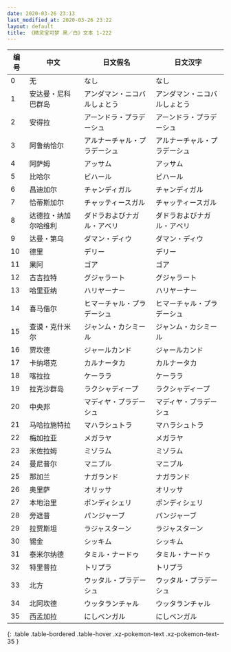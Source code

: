 ```yaml
---
date: 2020-03-26 23:13
last_modified_at: 2020-03-26 23:22
layout: default
title: 《精灵宝可梦 黑／白》文本 1-222
---
```

| 编号 | 中文 | 日文假名 | 日文汉字 |
| ---- | ---- | ---- | --- |
| 0 | 无 | なし | なし |
| 1 | 安达曼・尼科巴群岛 | アンダマン・ニコバルしょとう | アンダマン・ニコバルしょとう |
| 2 | 安得拉 | アーンドラ・プラデーシュ | アーンドラ・プラデーシュ |
| 3 | 阿鲁纳恰尔 | アルナーチャル・プラデーシュ | アルナーチャル・プラデーシュ |
| 4 | 阿萨姆 | アッサム | アッサム |
| 5 | 比哈尔 | ビハール | ビハール |
| 6 | 昌迪加尔 | チャンディガル | チャンディガル |
| 7 | 恰蒂斯加尔 | チャッティースガル | チャッティースガル |
| 8 | 达德拉・纳加尔哈维利 | ダドラおよびナガル・アベリ | ダドラおよびナガル・アベリ |
| 9 | 达曼・第乌 | ダマン・ディウ | ダマン・ディウ |
| 10 | 德里 | デリー | デリー |
| 11 | 果阿 | ゴア | ゴア |
| 12 | 古吉拉特 | グジャラート | グジャラート |
| 13 | 哈里亚纳 | ハリヤーナー | ハリヤーナー |
| 14 | 喜马偕尔 | ヒマーチャル・プラデーシュ | ヒマーチャル・プラデーシュ |
| 15 | 查谟・克什米尔 | ジャンム・カシミール | ジャンム・カシミール |
| 16 | 贾坎德 | ジャールカンド | ジャールカンド |
| 17 | 卡纳塔克 | カルナータカ | カルナータカ |
| 18 | 喀拉拉 | ケーララ | ケーララ |
| 19 | 拉克沙群岛 | ラクシャディープ | ラクシャディープ |
| 20 | 中央邦 | マディヤ・プラデーシュ | マディヤ・プラデーシュ |
| 21 | 马哈拉施特拉 | マハラシュトラ | マハラシュトラ |
| 22 | 梅加拉亚 | メガラヤ | メガラヤ |
| 23 | 米佐拉姆 | ミゾラム | ミゾラム |
| 24 | 曼尼普尔 | マニプル | マニプル |
| 25 | 那加兰 | ナガランド | ナガランド |
| 26 | 奥里萨 | オリッサ | オリッサ |
| 27 | 本地治里 | ポンディシェリ | ポンディシェリ |
| 28 | 旁遮普 | パンジャーブ | パンジャーブ |
| 29 | 拉贾斯坦 | ラジャスターン | ラジャスターン |
| 30 | 锡金 | シッキム | シッキム |
| 31 | 泰米尔纳德 | タミル・ナードゥ | タミル・ナードゥ |
| 32 | 特里普拉 | トリプラ | トリプラ |
| 33 | 北方 | ウッタル・プラデーシュ | ウッタル・プラデーシュ |
| 34 | 北阿坎德 | ウッタランチャル | ウッタランチャル |
| 35 | 西孟加拉 | にしベンガル | にしベンガル |
{: .table .table-bordered .table-hover .xz-pokemon-text .xz-pokemon-text-35 }